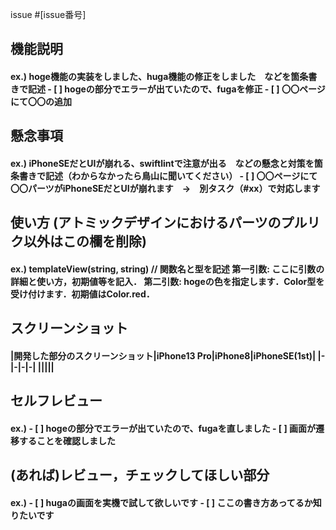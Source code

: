 issue #[issue番号]
<br>

<h2>機能説明
<h4>
ex.) hoge機能の実装をしました、huga機能の修正をしました　などを箇条書きで記述
- [ ] hogeの部分でエラーが出ていたので、fugaを修正
- [ ] 〇〇ページにて〇〇の追加


<br>

<h2>懸念事項
<h4>
ex.) iPhoneSEだとUIが崩れる、swiftlintで注意が出る　などの懸念と対策を箇条書きで記述（わからなかったら鳥山に聞いてください）
- [ ] 〇〇ページにて〇〇パーツがiPhoneSEだとUIが崩れます　→　別タスク（#xx）で対応します

<br>

<h2>使い方 (アトミックデザインにおけるパーツのプルリク以外はこの欄を削除)
<h4>
ex.) templateView(string, string) // 関数名と型を記述
第一引数: ここに引数の詳細と使い方，初期値等を記入．
第二引数: hogeの色を指定します．Color型を受け付けます．初期値はColor.red．

<br>

<h2>スクリーンショット

<h4>
|開発した部分のスクリーンショット|iPhone13 Pro|iPhone8|iPhoneSE(1st)|
|-|-|-|-|
|||||

<br>

<h2> セルフレビュー
<h4>
ex.)
- [ ] hogeの部分でエラーが出ていたので、fugaを直しました
- [ ] 画面が遷移することを確認しました

<br>

<h2>(あれば)レビュー，チェックしてほしい部分
<h4>
ex.)
- [ ] hugaの画面を実機で試して欲しいです
- [ ] ここの書き方あってるか知りたいです
